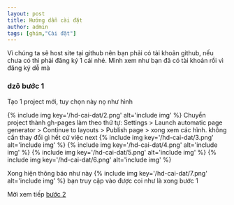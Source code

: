 ```yaml
---
layout: post
title: Hướng dẫn cài đặt
author: admin
tags: [ghim,"Cài đặt"]
---
```

Vì chúng ta sẽ host site tại github nên bạn phải có tài khoản github, nếu chưa có thì phải đăng ký 1 cái nhé.
Mình xem như bạn đã có tài khoản rồi vì đăng ký dễ mà

### dzô bước 1
Tạo 1 project mới, tuy chọn này nọ như hình

{% include img key='/hd-cai-dat/2.png' alt='include img' %}
Chuyển project thành gh-pages làm theo thứ tự:
Settings > Launch automatic page generator > Continue to layouts > Publish page > xong
xem các hình. không cần thay đổi gì hết cứ việc next
{% include img key='/hd-cai-dat/3.png' alt='include img' %}
{% include img key='/hd-cai-dat/4.png' alt='include img' %}
{% include img key='/hd-cai-dat/5.png' alt='include img' %}
{% include img key='/hd-cai-dat/6.png' alt='include img' %}

Xong hiện thông báo như này
{% include img key='/hd-cai-dat/7.png' alt='include img' %}
bạn truy cập vào được coi như là xong bước 1

Mời xem tiếp [bước 2]({{site.baseurl}}/hd-them-code)

